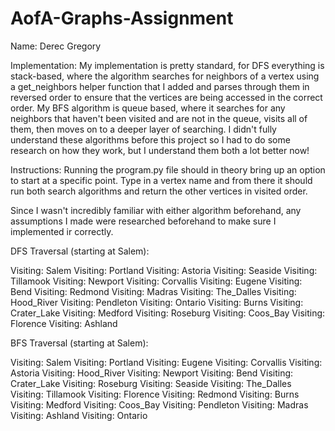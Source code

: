 # AofA-Graphs-Assignment

Name: Derec Gregory

Implementation: My implementation is pretty standard, for DFS everything is stack-based, where the algorithm searches for neighbors of a vertex using a get_neighbors helper function that I added and parses through them in reversed order to ensure that the vertices are being accessed in the correct order. My BFS algorithm is queue based, where it searches for any neighbors that haven't been visited and are not in the queue, visits all of them, then moves on to a deeper layer of searching. I didn't fully understand these algorithms before this project so I had to do some research on how they work, but I understand them both a lot better now!

Instructions: Running the program.py file should in theory bring up an option to start at a specific point. Type in a vertex name and from there it should run both search algorithms and return the other vertices in visited order. 

Since I wasn't incredibly familiar with either algorithm beforehand, any assumptions I made were researched beforehand to make sure I implemented ir correctly.

DFS Traversal (starting at Salem):

Visiting: Salem
Visiting: Portland
Visiting: Astoria
Visiting: Seaside
Visiting: Tillamook
Visiting: Newport
Visiting: Corvallis
Visiting: Eugene
Visiting: Bend
Visiting: Redmond
Visiting: Madras
Visiting: The_Dalles
Visiting: Hood_River
Visiting: Pendleton
Visiting: Ontario
Visiting: Burns
Visiting: Crater_Lake
Visiting: Medford
Visiting: Roseburg
Visiting: Coos_Bay
Visiting: Florence
Visiting: Ashland

BFS Traversal (starting at Salem):

Visiting: Salem
Visiting: Portland
Visiting: Eugene
Visiting: Corvallis
Visiting: Astoria
Visiting: Hood_River
Visiting: Newport
Visiting: Bend
Visiting: Crater_Lake
Visiting: Roseburg
Visiting: Seaside
Visiting: The_Dalles
Visiting: Tillamook
Visiting: Florence
Visiting: Redmond
Visiting: Burns
Visiting: Medford
Visiting: Coos_Bay
Visiting: Pendleton
Visiting: Madras
Visiting: Ashland
Visiting: Ontario
